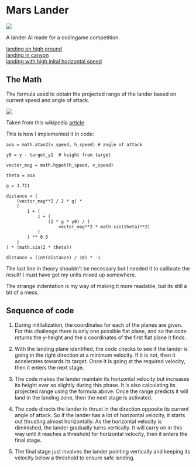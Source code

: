 # Mars Lander

![](https://www.dropbox.com/s/pmxvey44i0dqywn/lander.png?raw=1)

A lander AI made for a codingame competition.

[landing on high ground](https://www.codingame.com/replay/467872620)  
[landing in canyon](https://www.codingame.com/replay/467872587)  
[landing with high inital horizontal speed](https://www.codingame.com/replay/467872533)  

## The Math
The formula used to obtain the projected range of the lander based on current speed and angle of attack.

![](https://wikimedia.org/api/rest_v1/media/math/render/svg/6cdb6b0652addd09d3b722bfb7e107dff0f1364a)

Taken from this wikipedia [article](https://en.wikipedia.org/wiki/Range_of_a_projectile)

This is how I implemented it in code:
```
aoa = math.atan2(v_speed, h_speed) # angle of attack

y0 = y - target_y1  # height from target

vector_mag = math.hypot(h_speed, v_speed)

theta = aoa

g = 3.711

distance = (
    (vector_mag**2 / 2 * g) *
    (
        1 + (
            1 + (
                (2 * g * y0) / (
                    vector_mag**2 * math.sin(theta)**2)
            )
        ) ** 0.5
    )
) * (math.sin(2 * theta))

distance = (int(distance) / 10) * -1
```

The last line in theory shouldn't be necessary but I needed it to calibrate the result! I must have got my units mixed up somewhere.

The strange indentation is my way of making it more readable, but its still a bit of a mess.

## Sequence of code

1. During initlialization, the coordinates for each of the planes are given. For this challenge there is only one possible flat plane, and so the code returns the y-height and the x coordinates of the first flat plane it finds.

2. With the landing plane identified, the code checks to see if the lander is going in the right direction at a minimum velocity. If it is not, then it accelerates towards its target. Once it is going at the required velocity, then it enters the next stage.

3. The code makes the lander maintain its horizontal velocity but increases its height ever so slightly during this phase. It is also calculating its projected range using the formula above. Once the range predicts it will land in the landing zone, then the next stage is activated.

4. The code directs the lander to thrust in the direction opposite its current angle of attack. So if the lander has a lot of horizontal velocity, it starts out thrusting almost horizontally. As the horizontal velocity is diminished, the lander gradually turns vertically. It will carry on in this way until it reaches a threshold for horizontal velocity, then it enters the final stage.

5. The final stage just involves the lander pointing vertically and keeping its velocity below a threshold to ensure safe landing.
